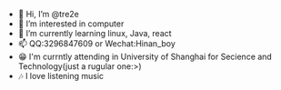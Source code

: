 - 👋 Hi, I’m @tre2e
- 👀 I’m interested in computer
- 🌱 I’m currently learning linux, Java, react
- 📫 QQ:3296847609 or Wechat:Hinan_boy
- 😁 I'm currntly attending in University of Shanghai for Secience and Technology(just a rugular one:>)
- 🎶 I love listening music
  
